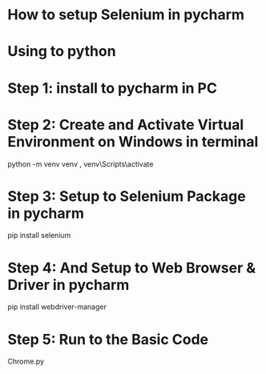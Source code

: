 # How to setup Selenium in pycharm 
# Using to python
# Step 1: install to pycharm in PC
# Step 2: Create and Activate Virtual Environment on Windows in terminal
python -m venv venv ,
venv\Scripts\activate
# Step 3: Setup to Selenium Package in pycharm
pip install selenium
# Step 4: And Setup to Web Browser & Driver in pycharm
pip install webdriver-manager
# Step 5: Run to the Basic Code
Chrome.py

